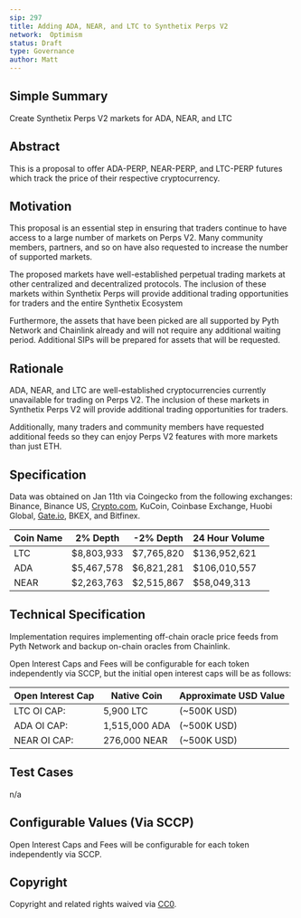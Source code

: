 ```yaml
---
sip: 297
title: Adding ADA, NEAR, and LTC to Synthetix Perps V2
network:  Optimism
status: Draft
type: Governance
author: Matt
---
```


## Simple Summary

Create Synthetix Perps V2 markets for ADA, NEAR, and LTC

## Abstract

This is a proposal to offer ADA-PERP, NEAR-PERP, and LTC-PERP futures which track the price of their respective cryptocurrency.

## Motivation

This proposal is an essential step in ensuring that traders continue to have access to a large number of markets on Perps V2. Many community members, partners, and so on have also requested to increase the number of supported markets.

The proposed markets have well-established perpetual trading markets at other centralized and decentralized protocols. The inclusion of these markets within Synthetix Perps will provide additional trading opportunities for traders and the entire Synthetix Ecosystem

Furthermore, the assets that have been picked are all supported by Pyth Network and Chainlink already and will not require any additional waiting period. Additional SIPs will be prepared for assets that will be requested.

## Rationale

ADA, NEAR, and LTC are well-established cryptocurrencies currently unavailable for trading on Perps V2. The inclusion of these markets in Synthetix Perps V2 will provide additional trading opportunities for traders.

Additionally, many traders and community members have requested additional feeds so they can enjoy Perps V2 features with more markets than just ETH.

## Specification

Data was obtained on Jan 11th via Coingecko from the following exchanges: Binance, Binance US, [Crypto.com](http://Crypto.com), KuCoin, Coinbase Exchange, Huobi Global, [Gate.io](http://Gate.io), BKEX, and Bitfinex.

| Coin Name | 2% Depth    | \-2% Depth  | 24 Hour Volume |
| --------- | ----------- | ----------- | -------------- |
| LTC       | $8,803,933  | $7,765,820  | $136,952,621   |
| ADA       | $5,467,578  | $6,821,281  | $106,010,557   |
| NEAR      | $2,263,763  | $2,515,867  | $58,049,313    |

## Technical Specification

Implementation requires implementing off-chain oracle price feeds from Pyth Network and backup on-chain oracles from Chainlink.

Open Interest Caps and Fees will be configurable for each token independently via SCCP, but the initial open interest caps will be as follows:

| Open Interest Cap 	| Native Coin    	| Approximate USD Value 	|
|-------------------	|----------------	|-----------------------	|
| LTC OI CAP:       	| 5,900 LTC      	| (~500K USD)           	|
| ADA OI CAP:       	| 1,515,000 ADA  	| (~500K USD)           	|
| NEAR OI CAP:      	| 276,000 NEAR   	| (~500K USD)           	|


## Test Cases

n/a

## Configurable Values (Via SCCP)

Open Interest Caps and Fees will be configurable for each token independently via SCCP.

## Copyright

Copyright and related rights waived via [CC0](https://creativecommons.org/publicdomain/zero/1.0/).


